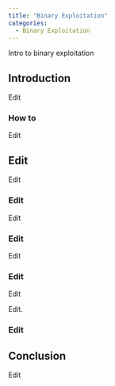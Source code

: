 ```yaml
---
title: "Binary Exploitation"
categories:
  - Binary Exploitation
---
```


Intro to binary exploitation

## Introduction

Edit

### How to

Edit

## Edit

Edit

### Edit

Edit

### Edit

Edit

### Edit

Edit

Edit.

### Edit


## Conclusion

Edit